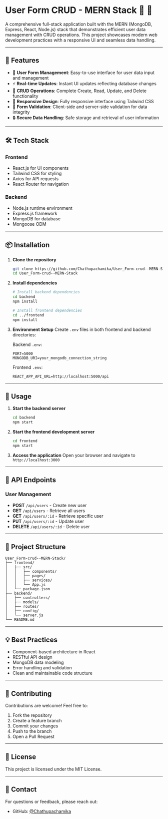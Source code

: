 # User Form CRUD - MERN Stack 🚀 📝

A comprehensive full-stack application built with the MERN (MongoDB, Express, React, Node.js) stack that demonstrates efficient user data management with CRUD operations. This project showcases modern web development practices with a responsive UI and seamless data handling.

---

## 🌟 Features

- 📝 **User Form Management**: Easy-to-use interface for user data input and management
- ⚡ **Real-time Updates**: Instant UI updates reflecting database changes
- 🔄 **CRUD Operations**: Complete Create, Read, Update, and Delete functionality
- 📱 **Responsive Design**: Fully responsive interface using Tailwind CSS
- 🎯 **Form Validation**: Client-side and server-side validation for data integrity
- 🔒 **Secure Data Handling**: Safe storage and retrieval of user information

---

## 🛠️ Tech Stack

### Frontend
- React.js for UI components
- Tailwind CSS for styling
- Axios for API requests
- React Router for navigation

### Backend
- Node.js runtime environment
- Express.js framework
- MongoDB for database
- Mongoose ODM

---

## 📦 Installation

1. **Clone the repository**
   ```bash
   git clone https://github.com/Chathupachamika/User_Form-crud--MERN-Stack.git
   cd User_Form-crud--MERN-Stack
   ```

2. **Install dependencies**
   ```bash
   # Install backend dependencies
   cd backend
   npm install

   # Install frontend dependencies
   cd ../frontend
   npm install
   ```

3. **Environment Setup**
   Create `.env` files in both frontend and backend directories:

   Backend `.env`:
   ```env
   PORT=5000
   MONGODB_URI=your_mongodb_connection_string
   ```

   Frontend `.env`:
   ```env
   REACT_APP_API_URL=http://localhost:5000/api
   ```

---

## 🚀 Usage

1. **Start the backend server**
   ```bash
   cd backend
   npm start
   ```

2. **Start the frontend development server**
   ```bash
   cd frontend
   npm start
   ```

3. **Access the application**
   Open your browser and navigate to `http://localhost:3000`

---

## 📡 API Endpoints

### User Management
- **POST** `/api/users` - Create new user
- **GET** `/api/users` - Retrieve all users
- **GET** `/api/users/:id` - Retrieve specific user
- **PUT** `/api/users/:id` - Update user
- **DELETE** `/api/users/:id` - Delete user

---

## 📂 Project Structure
```plaintext
User_Form-crud--MERN-Stack/
├── frontend/
│   ├── src/
│   │   ├── components/
│   │   ├── pages/
│   │   ├── services/
│   │   └── App.js
│   └── package.json
├── backend/
│   ├── controllers/
│   ├── models/
│   ├── routes/
│   ├── config/
│   └── server.js
└── README.md
```

---

## 💡 Best Practices

- Component-based architecture in React
- RESTful API design
- MongoDB data modeling
- Error handling and validation
- Clean and maintainable code structure

---

## 🤝 Contributing

Contributions are welcome! Feel free to:
1. Fork the repository
2. Create a feature branch
3. Commit your changes
4. Push to the branch
5. Open a Pull Request

---

## 📝 License

This project is licensed under the MIT License.

---

## 📧 Contact

For questions or feedback, please reach out:
- GitHub: [@Chathupachamika](https://github.com/Chathupachamika)
